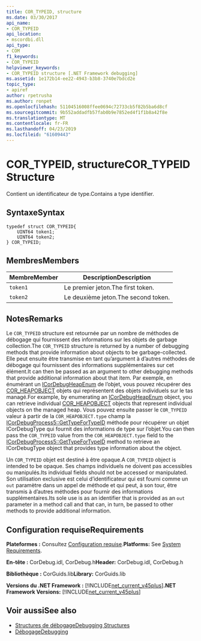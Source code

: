 ```yaml
---
title: COR_TYPEID, structure
ms.date: 03/30/2017
api_name:
- COR_TYPEID
api_location:
- mscordbi.dll
api_type:
- COM
f1_keywords:
- COR_TYPEID
helpviewer_keywords:
- COR_TYPEID structure [.NET Framework debugging]
ms.assetid: 1e172b14-ee22-4943-b3b8-3740e7bdcd2e
topic_type:
- apiref
author: rpetrusha
ms.author: ronpet
ms.openlocfilehash: 51104516008ffee0694c72733cb5f82b5ba6d8cf
ms.sourcegitcommit: 9b552addadfb57fab0b9e7852ed4f1f1b8a42f8e
ms.translationtype: MT
ms.contentlocale: fr-FR
ms.lasthandoff: 04/23/2019
ms.locfileid: "61609443"
---
```

# <a name="cortypeid-structure"></a><span data-ttu-id="7be0d-102">COR_TYPEID, structure</span><span class="sxs-lookup"><span data-stu-id="7be0d-102">COR_TYPEID Structure</span></span>
<span data-ttu-id="7be0d-103">Contient un identificateur de type.</span><span class="sxs-lookup"><span data-stu-id="7be0d-103">Contains a type identifier.</span></span>  
  
## <a name="syntax"></a><span data-ttu-id="7be0d-104">Syntaxe</span><span class="sxs-lookup"><span data-stu-id="7be0d-104">Syntax</span></span>  
  
```  
typedef struct COR_TYPEID{  
    UINT64 token1;  
    UINT64 token2;  
} COR_TYPEID;  
```  
  
## <a name="members"></a><span data-ttu-id="7be0d-105">Membres</span><span class="sxs-lookup"><span data-stu-id="7be0d-105">Members</span></span>  
  
|<span data-ttu-id="7be0d-106">Membre</span><span class="sxs-lookup"><span data-stu-id="7be0d-106">Member</span></span>|<span data-ttu-id="7be0d-107">Description</span><span class="sxs-lookup"><span data-stu-id="7be0d-107">Description</span></span>|  
|------------|-----------------|  
|`token1`|<span data-ttu-id="7be0d-108">Le premier jeton.</span><span class="sxs-lookup"><span data-stu-id="7be0d-108">The first token.</span></span>|  
|`token2`|<span data-ttu-id="7be0d-109">Le deuxième jeton.</span><span class="sxs-lookup"><span data-stu-id="7be0d-109">The second token.</span></span>|  
  
## <a name="remarks"></a><span data-ttu-id="7be0d-110">Notes</span><span class="sxs-lookup"><span data-stu-id="7be0d-110">Remarks</span></span>  
 <span data-ttu-id="7be0d-111">Le `COR_TYPEID` structure est retournée par un nombre de méthodes de débogage qui fournissent des informations sur les objets de garbage collection.</span><span class="sxs-lookup"><span data-stu-id="7be0d-111">The `COR_TYPEID` structure is returned by a number of debugging methods that provide information about objects to be garbage-collected.</span></span> <span data-ttu-id="7be0d-112">Elle peut ensuite être transmise en tant qu’argument à d’autres méthodes de débogage qui fournissent des informations supplémentaires sur cet élément.</span><span class="sxs-lookup"><span data-stu-id="7be0d-112">It can then be passed as an argument to other debugging methods that provide additional information about that item.</span></span> <span data-ttu-id="7be0d-113">Par exemple, en énumérant un [ICorDebugHeapEnum](../../../../docs/framework/unmanaged-api/debugging/icordebugheapenum-interface.md) de l’objet, vous pouvez récupérer des [COR_HEAPOBJECT](../../../../docs/framework/unmanaged-api/debugging/cor-heapobject-structure.md) objets qui représentent des objets individuels sur le tas managé.</span><span class="sxs-lookup"><span data-stu-id="7be0d-113">For example, by enumerating an [ICorDebugHeapEnum](../../../../docs/framework/unmanaged-api/debugging/icordebugheapenum-interface.md) object, you can retrieve individual [COR_HEAPOBJECT](../../../../docs/framework/unmanaged-api/debugging/cor-heapobject-structure.md) objects that represent individual objects on the managed heap.</span></span> <span data-ttu-id="7be0d-114">Vous pouvez ensuite passer le `COR_TYPEID` valeur à partir de la `COR_HEAPOBJECT.type` champ la [ICorDebugProcess5::GetTypeForTypeID](../../../../docs/framework/unmanaged-api/debugging/icordebugprocess5-gettypefortypeid-method.md) méthode pour récupérer un objet ICorDebugType qui fournit des informations de type sur l’objet.</span><span class="sxs-lookup"><span data-stu-id="7be0d-114">You can then pass the `COR_TYPEID` value from the `COR_HEAPOBJECT.type` field to the [ICorDebugProcess5::GetTypeForTypeID](../../../../docs/framework/unmanaged-api/debugging/icordebugprocess5-gettypefortypeid-method.md) method to retrieve an ICorDebugType object that provides type information about the object.</span></span>  
  
 <span data-ttu-id="7be0d-115">Un `COR_TYPEID` objet est destiné à être opaque.</span><span class="sxs-lookup"><span data-stu-id="7be0d-115">A `COR_TYPEID` object is intended to be opaque.</span></span> <span data-ttu-id="7be0d-116">Ses champs individuels ne doivent pas accessibles ou manipulés.</span><span class="sxs-lookup"><span data-stu-id="7be0d-116">Its individual fields should not be accessed or manipulated.</span></span> <span data-ttu-id="7be0d-117">Son utilisation exclusive est celui d’identificateur qui est fourni comme un `out` paramètre dans un appel de méthode et qui peut, à son tour, être transmis à d’autres méthodes pour fournir des informations supplémentaires.</span><span class="sxs-lookup"><span data-stu-id="7be0d-117">Its sole use is as an identifier that is provided as an `out` parameter in a method call and that can, in turn, be passed to other methods to provide additional information.</span></span>  
  
## <a name="requirements"></a><span data-ttu-id="7be0d-118">Configuration requise</span><span class="sxs-lookup"><span data-stu-id="7be0d-118">Requirements</span></span>  
 <span data-ttu-id="7be0d-119">**Plateformes :** Consultez [Configuration requise](../../../../docs/framework/get-started/system-requirements.md).</span><span class="sxs-lookup"><span data-stu-id="7be0d-119">**Platforms:** See [System Requirements](../../../../docs/framework/get-started/system-requirements.md).</span></span>  
  
 <span data-ttu-id="7be0d-120">**En-tête :** CorDebug.idl, CorDebug.h</span><span class="sxs-lookup"><span data-stu-id="7be0d-120">**Header:** CorDebug.idl, CorDebug.h</span></span>  
  
 <span data-ttu-id="7be0d-121">**Bibliothèque :** CorGuids.lib</span><span class="sxs-lookup"><span data-stu-id="7be0d-121">**Library:** CorGuids.lib</span></span>  
  
 <span data-ttu-id="7be0d-122">**Versions du .NET Framework :** [!INCLUDE[net_current_v45plus](../../../../includes/net-current-v45plus-md.md)]</span><span class="sxs-lookup"><span data-stu-id="7be0d-122">**.NET Framework Versions:** [!INCLUDE[net_current_v45plus](../../../../includes/net-current-v45plus-md.md)]</span></span>  
  
## <a name="see-also"></a><span data-ttu-id="7be0d-123">Voir aussi</span><span class="sxs-lookup"><span data-stu-id="7be0d-123">See also</span></span>

- [<span data-ttu-id="7be0d-124">Structures de débogage</span><span class="sxs-lookup"><span data-stu-id="7be0d-124">Debugging Structures</span></span>](../../../../docs/framework/unmanaged-api/debugging/debugging-structures.md)
- [<span data-ttu-id="7be0d-125">Débogage</span><span class="sxs-lookup"><span data-stu-id="7be0d-125">Debugging</span></span>](../../../../docs/framework/unmanaged-api/debugging/index.md)
